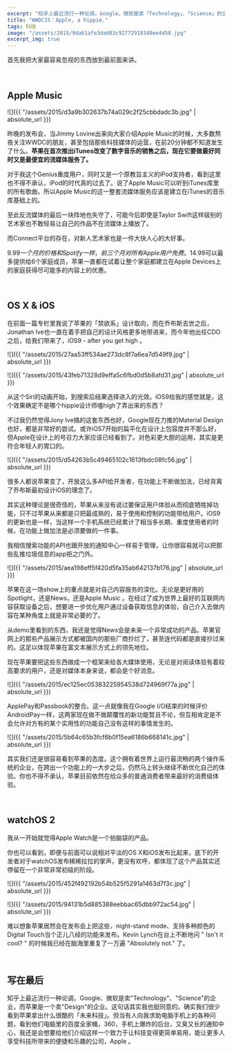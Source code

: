 ```yaml
---
excerpt: "知乎上最近流行一种论调，Google、微软是卖「Technology」、「Science」的企业，而苹果是一个卖「Design」的企业。这句话其实我也挺同意的。确实我们很少看到苹果拿出什么很酷的「未来科技」。但当有人向我求助电脑手机上的各种问题，看到他们电脑里的百度全家桶，360，手机上爆炸的后台，又臭又长的通知中心，我还是会想要给他们介绍这样一个致力于让科技变得更简单易用，能让更多人享受科技所带来的便捷和乐趣的公司，Apple 。"
title: "WWDC15：Apple, a hippie."
tags: 科技
image: "/assets/2015/9da61afe3dad83c92772918340ee4d58.jpg"
excerpt_img: true
---
```


首先我把大家最容易忽视的东西放到最前面来讲。

<br>

## Apple Music

![]({{ "/assets/2015/d3a9b302637b74a029c2f25cbbdadc3b.jpg" | absolute_url }})

昨晚的发布会，当Jimmy Lovine出来向大家介绍Apple Music的时候，大多数熬夜关注WWDC的朋友，甚至包括那些科技媒体的运营，在前20分钟都不知道发生了什么。**苹果在首次推出iTunes改变了数字音乐的销售之后，现在它要做最好同时又是最便宜的流媒体服务了。**

对于我这个Genius重度用户，同时又是一个原教旨主义的iPod支持者，看到这里也不得不承认，iPod的时代真的过去了。说了Apple Music可以听到iTunes库里的所有歌曲，所以Apple Music的这一整套流媒体服务应该是建立在iTunes的音乐库基础上的。

至此反流媒体的最后一块阵地也失守了，可能今后即使是Taylor Swift这样级别的艺术家也不敢轻易让自己的作品不在流媒体上播放了。

而Connect平台的存在，对新人艺术家也是一件大快人心的大好事。

$9.99一个月的价格和Spotify一样，前三个月对所有Apple用户免费。$14.99可以最多提供给6个家庭成员，苹果一直都在试着让整个家庭都建立在Apple Devices上的家庭获得尽可能多的内容上的优惠。

<br>

## OS X & iOS

在前面一篇专栏里我说了苹果的「禁欲系」设计取向，而在乔布斯去世之后，Jonathan Ive也一直在着手把自己的设计风格更多地带进来，而今年他出任CDO之后，给我们带来了，iOS9 - after you get high 。

![]({{ "/assets/2015/27aa53ff534ae273dc8f7a6ea7d549f9.jpg" | absolute_url }})

![]({{ "/assets/2015/43feb71328d9effa5c6fbd0d5b8afd31.jpg" | absolute_url }})

从这个Siri的动画开始，到搜索后结果选择进入的光效。iOS9给我的感觉就是，这个效果确定不是哪个hippie设计师嗑high了弄出来的东西？

不过我仍然觉得Jony Ive搞的这套东西也好，Google现在力推的Material Design也好，都是非常好的尝试。或许iOS7开始的扁平化在设计上包容度并不那么好，但Apple在设计上的号召力大家应该已经看到了。对色彩更大胆的运用，其实是更符合年轻人的胃口的。

![]({{ "/assets/2015/d54263b5c49465102c1613fbdc08fc56.jpg" | absolute_url }})

很多人都说苹果变了，开放这么多API给开发者，在功能上不断做加法，已经背离了乔布斯最初设计iOS的理念了。

其实这种理论是很奇怪的，苹果从来没有说过要保证用户体验从而彻底牺牲掉功能，只不过苹果从来都是只把最成熟的，易于使用和控制的功能带给用户。iOS9的更新也是一样，当这样一个手机系统已经累计了相当多长期、重度使用者的时候，在功能上做加法是必须要做的一件事。

我相信搜索功能的API也跟开放的通知中心一样易于管理，让你很容易就可以把那些乱推垃圾信息的app拒之门外。

![]({{ "/assets/2015/aea198eff5f420d5fa35ab642137b176.jpg" | absolute_url }})

苹果在这一场show上的重点就是对自己内容服务的深化。无论是更好用的Spotlight，还是News，还是Apple Music 。在经过了成为世界上最好的互联网内容获取设备之后，想要进一步优化用户通过设备获取信息的体验，自己介入去做内容在某种角度上就是非常必要的了。

从demo里看到的东西，我还是觉得News会是未来一个非常成功的产品。苹果官网上的那些产品展示方式都被国内的那些厂商抄烂了，甚至连代码都是直接抄过来的。这足以体现苹果在富文本展示方式上的领先地位。

现在苹果要把这些东西做成一个框架来给各大媒体使用，无论是对阅读体验有着较高要求的用户，还是对媒体本身来说，都会是个好消息。

![]({{ "/assets/2015/ec125ec05383225954538d724969f77a.jpg" | absolute_url }})

ApplePay和Passbook的整合。这一点就像我在Google I/O结束的时候评价AndroidPay一样，这两家现在做不做颠覆性的新功能暂且不论，但互相肯定是不会允许对方有的某个实用性的功能自己没有这样的事情发生的。

![]({{ "/assets/2015/5b64c65b3fcf6b0f15ea6186b668141c.jpg" | absolute_url }})

其实我们还是很容易看到苹果的态度。这个拥有着世界上运行最流畅的两个操作系统的企业，在跨出一个功能上的一大步之后，仍然马上转头继续不断优化自己的体验。你也不得不承认，苹果目前依然在给众多的普通消费者带来最好的消费级体验。

<br>

## watchOS 2

我从一开始就觉得Apple Watch是一个拍脑袋的产品。

你也可以看到，即便与前面可以说相对平淡的OS X和iOS发布比起来，底下的开发者对于watchOS发布稀稀拉拉的掌声，更没有欢呼，都体现了这个产品其实还停留在一个非常非常初级的阶段。

![]({{ "/assets/2015/452f492192b54b525f5291a1463d7f3c.jpg" | absolute_url }})

![]({{ "/assets/2015/94131b5d885388eebbac65dbb972ac54.jpg" | absolute_url }})

难以想象苹果居然会在发布会上把这些，night-stand mode、支持多种颜色的Digital Touch当个正儿八经的功能来发布。Kevin Lynch在台上不断地问 " Isn't it cool? " 的时候我已经在脑海里重复了一万遍 "Absolutely not." 了。

<br>

## 写在最后

知乎上最近流行一种论调，Google、微软是卖"Technology"、"Science"的企业，而苹果是一个卖"Design"的企业。这句话其实我也挺同意的。确实我们很少看到苹果拿出什么很酷的「未来科技」。但当有人向我求助电脑手机上的各种问题，看到他们电脑里的百度全家桶，360，手机上爆炸的后台，又臭又长的通知中心，我还是会想要给他们介绍这样一个致力于让科技变得更简单易用，能让更多人享受科技所带来的便捷和乐趣的公司，Apple 。
